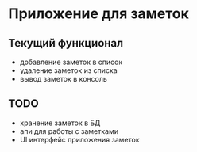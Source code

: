 # Приложение для заметок

## Текущий функционал

- добавление заметок в список
- удаление заметок из списка
- вывод заметок в консоль

## TODO

- хранение заметок в БД
- апи для работы с заметками
- UI интерфейс приложения заметок